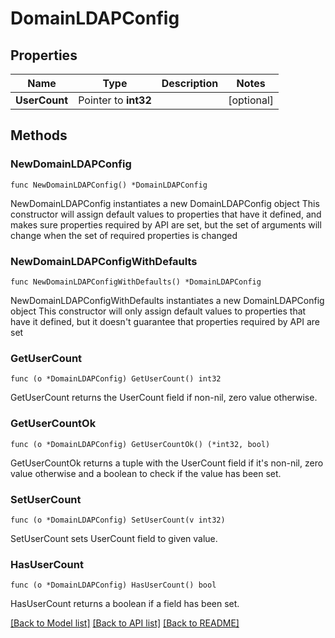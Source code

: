 # DomainLDAPConfig

## Properties

Name | Type | Description | Notes
------------ | ------------- | ------------- | -------------
**UserCount** | Pointer to **int32** |  | [optional] 

## Methods

### NewDomainLDAPConfig

`func NewDomainLDAPConfig() *DomainLDAPConfig`

NewDomainLDAPConfig instantiates a new DomainLDAPConfig object
This constructor will assign default values to properties that have it defined,
and makes sure properties required by API are set, but the set of arguments
will change when the set of required properties is changed

### NewDomainLDAPConfigWithDefaults

`func NewDomainLDAPConfigWithDefaults() *DomainLDAPConfig`

NewDomainLDAPConfigWithDefaults instantiates a new DomainLDAPConfig object
This constructor will only assign default values to properties that have it defined,
but it doesn't guarantee that properties required by API are set

### GetUserCount

`func (o *DomainLDAPConfig) GetUserCount() int32`

GetUserCount returns the UserCount field if non-nil, zero value otherwise.

### GetUserCountOk

`func (o *DomainLDAPConfig) GetUserCountOk() (*int32, bool)`

GetUserCountOk returns a tuple with the UserCount field if it's non-nil, zero value otherwise
and a boolean to check if the value has been set.

### SetUserCount

`func (o *DomainLDAPConfig) SetUserCount(v int32)`

SetUserCount sets UserCount field to given value.

### HasUserCount

`func (o *DomainLDAPConfig) HasUserCount() bool`

HasUserCount returns a boolean if a field has been set.


[[Back to Model list]](../README.md#documentation-for-models) [[Back to API list]](../README.md#documentation-for-api-endpoints) [[Back to README]](../README.md)


